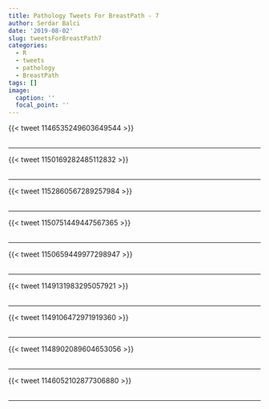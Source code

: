 ```yaml
---
title: Pathology Tweets For BreastPath - 7
author: Serdar Balci
date: '2019-08-02'
slug: tweetsForBreastPath7
categories:
  - R
  - tweets
  - pathology
  - BreastPath
tags: []
image:
  caption: ''
  focal_point: ''
---
```



{{< tweet 1146535249603649544 >}}
<br>
<br>
<hr>
{{< tweet 1150169282485112832 >}}
<br>
<br>
<hr>
{{< tweet 1152860567289257984 >}}
<br>
<br>
<hr>
{{< tweet 1150751449447567365 >}}
<br>
<br>
<hr>
{{< tweet 1150659449977298947 >}}
<br>
<br>
<hr>
{{< tweet 1149131983295057921 >}}
<br>
<br>
<hr>
{{< tweet 1149106472971919360 >}}
<br>
<br>
<hr>
{{< tweet 1148902089604653056 >}}
<br>
<br>
<hr>
{{< tweet 1146052102877306880 >}}
<br>
<br>
<hr>
